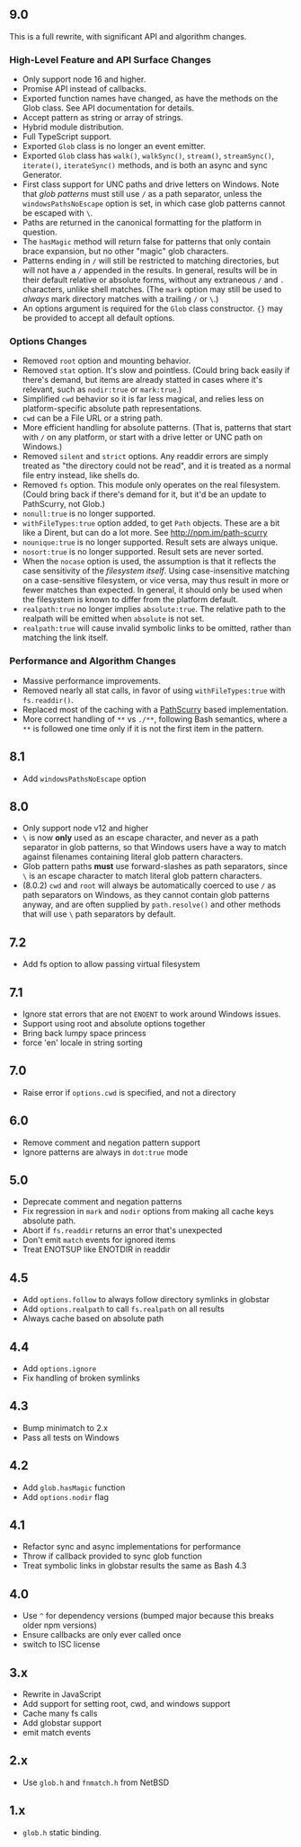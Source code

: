 ## 9.0

This is a full rewrite, with significant API and algorithm
changes.

### High-Level Feature and API Surface Changes

- Only support node 16 and higher.
- Promise API instead of callbacks.
- Exported function names have changed, as have the methods on
  the Glob class. See API documentation for details.
- Accept pattern as string or array of strings.
- Hybrid module distribution.
- Full TypeScript support.
- Exported `Glob` class is no longer an event emitter.
- Exported `Glob` class has `walk()`, `walkSync()`, `stream()`,
  `streamSync()`, `iterate()`, `iterateSync()` methods, and is
  both an async and sync Generator.
- First class support for UNC paths and drive letters on Windows.
  Note that _glob patterns_ must still use `/` as a path
  separator, unless the `windowsPathsNoEscape` option is set, in
  which case glob patterns cannot be escaped with `\`.
- Paths are returned in the canonical formatting for the platform
  in question.
- The `hasMagic` method will return false for patterns that only
  contain brace expansion, but no other "magic" glob characters.
- Patterns ending in `/` will still be restricted to matching
  directories, but will not have a `/` appended in the results.
  In general, results will be in their default relative or
  absolute forms, without any extraneous `/` and `.` characters,
  unlike shell matches. (The `mark` option may still be used to
  _always_ mark directory matches with a trailing `/` or `\`.)
- An options argument is required for the `Glob` class
  constructor. `{}` may be provided to accept all default
  options.

### Options Changes

- Removed `root` option and mounting behavior.
- Removed `stat` option. It's slow and pointless. (Could bring
  back easily if there's demand, but items are already statted in
  cases where it's relevant, such as `nodir:true` or
  `mark:true`.)
- Simplified `cwd` behavior so it is far less magical, and relies
  less on platform-specific absolute path representations.
- `cwd` can be a File URL or a string path.
- More efficient handling for absolute patterns. (That is,
  patterns that start with `/` on any platform, or start with a
  drive letter or UNC path on Windows.)
- Removed `silent` and `strict` options. Any readdir errors are
  simply treated as "the directory could not be read", and it is
  treated as a normal file entry instead, like shells do.
- Removed `fs` option. This module only operates on the real
  filesystem. (Could bring back if there's demand for it, but
  it'd be an update to PathScurry, not Glob.)
- `nonull:true` is no longer supported.
- `withFileTypes:true` option added, to get `Path` objects.
  These are a bit like a Dirent, but can do a lot more. See
  <http://npm.im/path-scurry>
- `nounique:true` is no longer supported. Result sets are always
  unique.
- `nosort:true` is no longer supported. Result sets are never
  sorted.
- When the `nocase` option is used, the assumption is that it
  reflects the case sensitivity of the _filesystem itself_.
  Using case-insensitive matching on a case-sensitive filesystem,
  or vice versa, may thus result in more or fewer matches than
  expected. In general, it should only be used when the
  filesystem is known to differ from the platform default.
- `realpath:true` no longer implies `absolute:true`. The
  relative path to the realpath will be emitted when `absolute`
  is not set.
- `realpath:true` will cause invalid symbolic links to be
  omitted, rather than matching the link itself.

### Performance and Algorithm Changes

- Massive performance improvements.
- Removed nearly all stat calls, in favor of using
  `withFileTypes:true` with `fs.readdir()`.
- Replaced most of the caching with a
  [PathScurry](http://npm.im/path-scurry) based implementation.
- More correct handling of `**` vs `./**`, following Bash
  semantics, where a `**` is followed one time only if it is not
  the first item in the pattern.

## 8.1

- Add `windowsPathsNoEscape` option

## 8.0

- Only support node v12 and higher
- `\` is now **only** used as an escape character, and never as a
  path separator in glob patterns, so that Windows users have a
  way to match against filenames containing literal glob pattern
  characters.
- Glob pattern paths **must** use forward-slashes as path
  separators, since `\` is an escape character to match literal
  glob pattern characters.
- (8.0.2) `cwd` and `root` will always be automatically coerced
  to use `/` as path separators on Windows, as they cannot
  contain glob patterns anyway, and are often supplied by
  `path.resolve()` and other methods that will use `\` path
  separators by default.

## 7.2

- Add fs option to allow passing virtual filesystem

## 7.1

- Ignore stat errors that are not `ENOENT` to work around Windows issues.
- Support using root and absolute options together
- Bring back lumpy space princess
- force 'en' locale in string sorting

## 7.0

- Raise error if `options.cwd` is specified, and not a directory

## 6.0

- Remove comment and negation pattern support
- Ignore patterns are always in `dot:true` mode

## 5.0

- Deprecate comment and negation patterns
- Fix regression in `mark` and `nodir` options from making all cache
  keys absolute path.
- Abort if `fs.readdir` returns an error that's unexpected
- Don't emit `match` events for ignored items
- Treat ENOTSUP like ENOTDIR in readdir

## 4.5

- Add `options.follow` to always follow directory symlinks in globstar
- Add `options.realpath` to call `fs.realpath` on all results
- Always cache based on absolute path

## 4.4

- Add `options.ignore`
- Fix handling of broken symlinks

## 4.3

- Bump minimatch to 2.x
- Pass all tests on Windows

## 4.2

- Add `glob.hasMagic` function
- Add `options.nodir` flag

## 4.1

- Refactor sync and async implementations for performance
- Throw if callback provided to sync glob function
- Treat symbolic links in globstar results the same as Bash 4.3

## 4.0

- Use `^` for dependency versions (bumped major because this breaks
  older npm versions)
- Ensure callbacks are only ever called once
- switch to ISC license

## 3.x

- Rewrite in JavaScript
- Add support for setting root, cwd, and windows support
- Cache many fs calls
- Add globstar support
- emit match events

## 2.x

- Use `glob.h` and `fnmatch.h` from NetBSD

## 1.x

- `glob.h` static binding.
